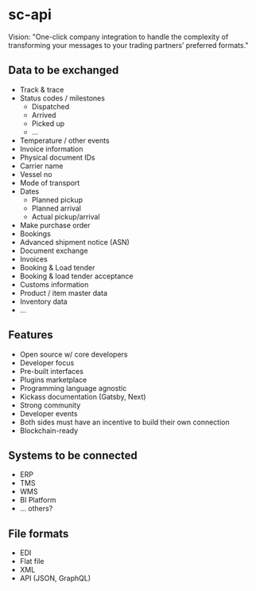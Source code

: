 # sc-api

Vision: "One-click company integration to handle the complexity of transforming your messages to your trading partners’ preferred formats."

## Data to be exchanged
- Track & trace
- Status codes / milestones
  - Dispatched
  - Arrived
  - Picked up
  - ...
- Temperature / other events
- Invoice information
- Physical document IDs
- Carrier name
- Vessel no
- Mode of transport
- Dates
  - Planned pickup
  - Planned arrival
  - Actual pickup/arrival
- Make purchase order
- Bookings
- Advanced shipment notice (ASN)
- Document exchange
- Invoices
- Booking & Load tender
- Booking & load tender acceptance
- Customs information
- Product / item master data
- Inventory data
- ...


## Features
- Open source w/ core developers
- Developer focus
- Pre-built interfaces
- Plugins marketplace
- Programming language agnostic
- Kickass documentation (Gatsby, Next)
- Strong community
- Developer events
- Both sides must have an incentive to build their own connection
- Blockchain-ready

## Systems to be connected
- ERP
- TMS
- WMS
- BI Platform
- ... others?

## File formats
- EDI
- Flat file
- XML
- API (JSON, GraphQL)



